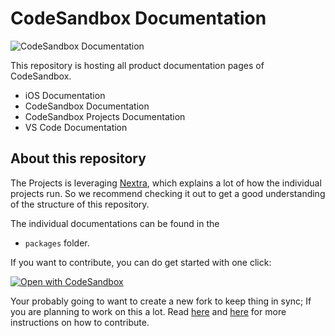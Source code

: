 # CodeSandbox Documentation

![CodeSandbox Documentation](/readme-assets/docs-screenshot-github.jpg?raw=true "CodeSandbox Documentation")

This repository is hosting all product documentation pages of CodeSandbox.

- iOS Documentation
- CodeSandbox Documentation
- CodeSandbox Projects Documentation
- VS Code Documentation

## About this repository

The Projects is leveraging [Nextra](https://nextra.vercel.app/), which explains a lot of how the individual projects run. So we recommend checking it out to get a good understanding of the structure of this repository.

The individual documentations can be found in the
- `packages`
folder.

If you want to contribute, you can do get started with one click:

[![Open with CodeSandbox](https://assets.codesandbox.io/github/button-edit-lime.svg)](https://codesandbox.io/p/github/codesandbox/docs)


Your probably going to want to create a new fork to keep thing in sync;  If you are planning to work on this a lot.
Read [here](/packages/projects-docs/pages/learn/repositories/open-source.mdx) and [here](https://codesandbox.io/blog/how-to-make-your-first-open-source-contribution) for more instructions on how to contribute.  


